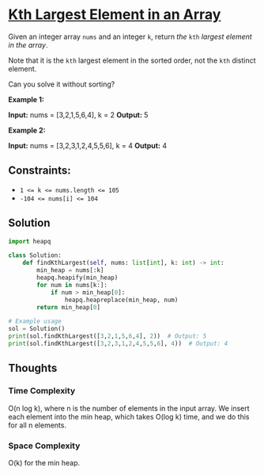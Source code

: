 # [Kth Largest Element in an Array](https://leetcode.com/problems/kth-largest-element-in-an-array/)

Given an integer array `nums` and an integer `k`, return *the* `kth` *largest element in the array*.

Note that it is the `kth` largest element in the sorted order, not the `kth` distinct element.

Can you solve it without sorting?

**Example 1:**

**Input:** nums = [3,2,1,5,6,4], k = 2
**Output:** 5

**Example 2:**

**Input:** nums = [3,2,3,1,2,4,5,5,6], k = 4
**Output:** 4

## **Constraints:**

- `1 <= k <= nums.length <= 105`
- `-104 <= nums[i] <= 104`

## Solution

```python
import heapq

class Solution:
    def findKthLargest(self, nums: list[int], k: int) -> int:
        min_heap = nums[:k]
        heapq.heapify(min_heap)
        for num in nums[k:]:
            if num > min_heap[0]:
                heapq.heapreplace(min_heap, num)
        return min_heap[0]

# Example usage
sol = Solution()
print(sol.findKthLargest([3,2,1,5,6,4], 2))  # Output: 5
print(sol.findKthLargest([3,2,3,1,2,4,5,5,6], 4))  # Output: 4

```

## Thoughts

### Time Complexity

O(n log k), where n is the number of elements in the input array. We insert each element into the min heap, which takes O(log k) time, and we do this for all n elements.

### Space Complexity

O(k) for the min heap.
